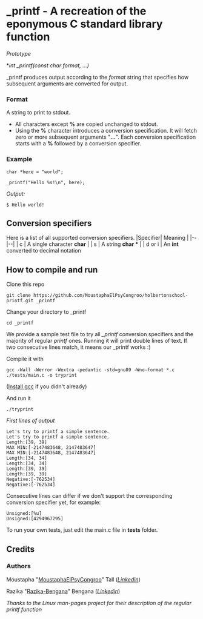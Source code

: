 # _printf - A recreation of the eponymous C standard library function

*Prototype*

**int _printf(const char *format, ...)**

_printf produces output according to the *format* string that specifies how subsequent arguments are converted for output.

### Format
A string to print to stdout.

 - All characters except **%** are copied unchanged to stdout.
 - Using the **%** character introduces a conversion specification. It will fetch zero or more subsequent arguments "**...**". 
 Each conversion specification starts with a **%** followed by a conversion specifier.

### Example
 
    char *here = "world";
    
    _printf("Hello %s!\n", here);

*Output:*

    $ Hello world!

## Conversion specifiers
Here is a list of all supported conversion specifiers.
|Specifier| Meaning |
|--|--|
| c | A single character **char** |
| s | A string **char \*** |
| d or i | An **int** converted to decimal notation

## How to compile and run
Clone this repo

    git clone https://github.com/MoustaphaElPsyCongroo/holbertonschool-printf.git _printf
   
   Change your directory to _printf
   

    cd _printf

We provide a sample test file to try all *_printf* conversion specifiers and the majority of regular *printf* ones. Running it will print double lines of text. If two consecutive lines match, it means our _printf works :)

Compile it with

    gcc -Wall -Werror -Wextra -pedantic -std=gnu89 -Wno-format *.c ./tests/main.c -o tryprint

([Install gcc](https://www.guru99.com/c-gcc-install.html) if you didn't already)

And run it

    ./tryprint

*First lines of output*

    Let's try to printf a simple sentence.
    Let's try to printf a simple sentence.
    Length:[39, 39]
    MAX MIN:[-2147483648, 2147483647]
    MAX MIN:[-2147483648, 2147483647]
    Length:[34, 34]
    Length:[34, 34]
    Length:[39, 39]
    Length:[39, 39]
    Negative:[-762534]
    Negative:[-762534]

 Consecutive lines can differ if we don't support the corresponding conversion specifier yet, for example:
 
 
    Unsigned:[%u]
    Unsigned:[4294967295]

 To run your own tests, just edit the main.c file in **tests** folder.

## Credits

### Authors
Moustapha "[MoustaphaElPsyCongroo](https://github.com/MoustaphaElPsyCongroo)" Tall (*[Linkedin](https://www.linkedin.com/in/moustapha-tall-b26960183/)*)

Razika "[Razika-Bengana](https://github.com/Razika-Bengana)" Bengana (*[Linkedin](https://www.linkedin.com/in/razika-bengana-065284243/)*)

*Thanks to the Linux man-pages project for their description of the regular printf function*
